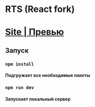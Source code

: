 # RTS (React fork)

# [Site | Превью](https://rts-react.vercel.app/)

## Запуск

### `npm install`

#### Подгружает все необходимые пакеты

### `npm run dev`

#### Запускает локальный сервер
